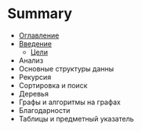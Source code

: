 # Summary

  * [Оглавление](README.md)
* [Введение](Введение)
  * [Цели](Введение/Цели.md)
* Анализ
* Основные структуры данны
* Рекурсия
* Сортировка и поиск
* Деревья
* Графы и алгоритмы на графах
* Благодарности
* Таблицы и предметный указатель

